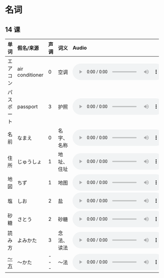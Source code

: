 # 名词

## 14 课

| 单词                   | 假名/来源       | 声调 | 词义       | Audio                                                                                          | Download                                                              |
| :--------------------- | :-------------- | :--- | :--------- | :--------------------------------------------------------------------------------------------- | :-------------------------------------------------------------------- |
| エアコン               | air conditioner | 0    | 空调       | <audio src="http://dict.youdao.com/dictvoice?le=jap&audio=エアコン&type=3" controls></audio>   | [⬇️](http://dict.youdao.com/dictvoice?le=jap&audio=エアコン&type=3)   |
| パスポート             | passport        | 3    | 护照       | <audio src="http://dict.youdao.com/dictvoice?le=jap&audio=パスポート&type=3" controls></audio> | [⬇️](http://dict.youdao.com/dictvoice?le=jap&audio=パスポート&type=3) |
| 名前                   | なまえ          | 0    | 名字、名称 | <audio src="http://dict.youdao.com/dictvoice?le=jap&audio=名前&type=3" controls></audio>       | [⬇️](http://dict.youdao.com/dictvoice?le=jap&audio=名前&type=3)       |
| 住所                   | じゅうしょ      | 1    | 地址、住址 | <audio src="http://dict.youdao.com/dictvoice?le=jap&audio=住所&type=3" controls></audio>       | [⬇️](http://dict.youdao.com/dictvoice?le=jap&audio=住所&type=3)       |
| 地図                   | ちず            | 1    | 地图       | <audio src="http://dict.youdao.com/dictvoice?le=jap&audio=地図&type=3" controls></audio>       | [⬇️](http://dict.youdao.com/dictvoice?le=jap&audio=地図&type=3)       |
| 塩                     | しお            | 2    | 盐         | <audio src="http://dict.youdao.com/dictvoice?le=jap&audio=塩&type=3" controls></audio>         | [⬇️](http://dict.youdao.com/dictvoice?le=jap&audio=塩&type=3)         |
| 砂糖                   | さとう          | 2    | 砂糖       | <audio src="http://dict.youdao.com/dictvoice?le=jap&audio=砂糖&type=3" controls></audio>       | [⬇️](http://dict.youdao.com/dictvoice?le=jap&audio=砂糖&type=3)       |
| 読み方                 | よみかた        | 3    | 念法、读法 | <audio src="http://dict.youdao.com/dictvoice?le=jap&audio=読み方&type=3" controls></audio>     | [⬇️](http://dict.youdao.com/dictvoice?le=jap&audio=読み方&type=3)     |
| [～方](./Details/～方) | ～かた          | ---  | ～法       | <audio src="http://dict.youdao.com/dictvoice?le=jap&audio=～かた&type=3" controls></audio>     | [⬇️](http://dict.youdao.com/dictvoice?le=jap&audio=～かた&type=3)     |

